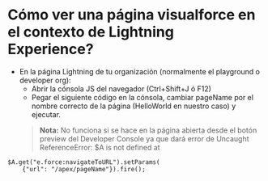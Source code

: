 # Cómo ver una página visualforce en el contexto de Lightning Experience?

- En la página Lightning de tu organización (normalmente el playground o developer org):
  - Abrir la cónsola JS del navegador (Ctrl+Shift+J ó F12)
  - Pegar el siguiente código en la cónsola, cambiar pageName por el nombre correcto de la página (HelloWorld en nuestro caso) y ejecutar. 
   > **Nota:** No funciona si se hace en la página abierta desde el botón preview del Developer Console ya que dará error de Uncaught ReferenceError: $A is not defined
    at <anonymous> 
```
$A.get("e.force:navigateToURL").setParams(
    {"url": "/apex/pageName"}).fire();
```
